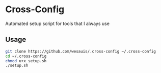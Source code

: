 # Cross-Config

Automated setup script for tools that I always use

## Usage

```bash
git clone https://github.com/wesauis/.cross-config ~/.cross-config
cd ~/.cross-config
chmod u+x setup.sh
./setup.sh
```

